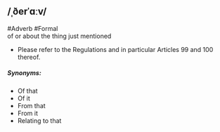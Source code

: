 ## /ˌðerˈɑːv/  
#Adverb  #Formal  
of or about the thing just mentioned

- Please refer to the Regulations and in particular Articles 99 and 100 thereof.

##### Synonyms:
- Of that
- Of it
- From that
- From it
- Relating to that